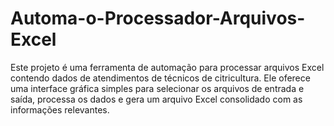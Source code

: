 # Automa-o-Processador-Arquivos-Excel
Este projeto é uma ferramenta de automação para processar arquivos Excel contendo dados de atendimentos de técnicos de citricultura. Ele oferece uma interface gráfica simples para selecionar os arquivos de entrada e saída, processa os dados e gera um arquivo Excel consolidado com as informações relevantes.
